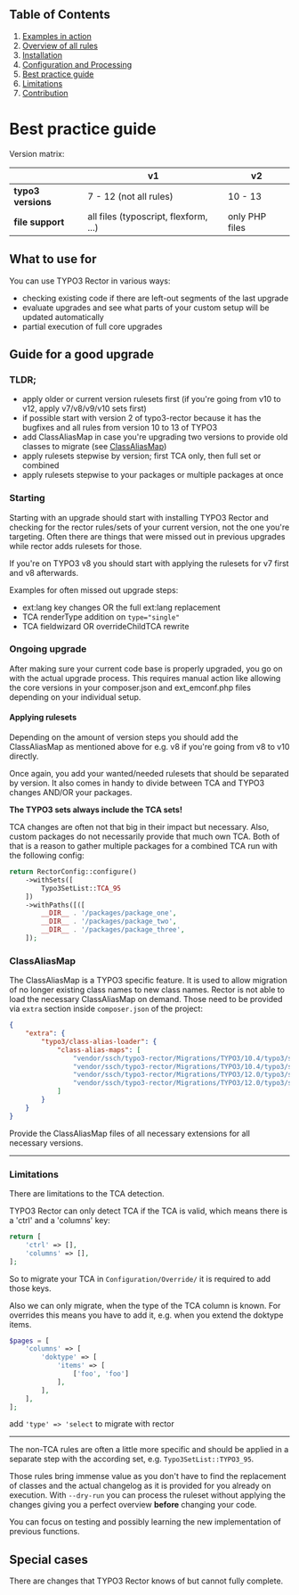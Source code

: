 ## Table of Contents
1. [Examples in action](./examples_in_action.md)
1. [Overview of all rules](./all_rectors_overview.md)
1. [Installation](./installation.md)
1. [Configuration and Processing](./configuration_and_processing.md)
1. [Best practice guide](./best_practice_guide.md)
1. [Limitations](./limitations.md)
1. [Contribution](./contribution.md)

# Best practice guide


Version matrix:

|                    | v1                                    | v2             |
|--------------------|---------------------------------------|----------------|
| **typo3 versions** | 7 - 12 (not all rules)                | 10 - 13        |
| **file support**   | all files (typoscript, flexform, ...) | only PHP files |

## What to use for

You can use TYPO3 Rector in various ways:

- checking existing code if there are left-out segments of the last upgrade
- evaluate upgrades and see what parts of your custom setup will be updated automatically
- partial execution of full core upgrades

## Guide for a good upgrade

### TLDR;

- apply older or current version rulesets first (if you're going from v10 to v12, apply v7/v8/v9/v10 sets first)
- if possible start with version 2 of typo3-rector because it has the bugfixes and all rules from version 10 to 13 of TYPO3
- add ClassAliasMap in case you're upgrading two versions to provide old classes to migrate (see [ClassAliasMap](#classaliasmap))
- apply rulesets stepwise by version; first TCA only, then full set or combined
- apply rulesets stepwise to your packages or multiple packages at once

### Starting

Starting with an upgrade should start with installing TYPO3 Rector and checking for the rector rules/sets of your current version, not the one you're targeting.
Often there are things that were missed out in previous upgrades while rector adds rulesets for those.

If you're on TYPO3 v8 you should start with applying the rulesets for v7 first and v8 afterwards.

Examples for often missed out upgrade steps:

- ext:lang key changes OR the full ext:lang replacement
- TCA renderType addition on `type="single"`
- TCA fieldwizard OR overrideChildTCA rewrite

### Ongoing upgrade

After making sure your current code base is properly upgraded, you go on with the actual upgrade process.
This requires manual action like allowing the core versions in your composer.json and ext_emconf.php files depending on your individual setup.

#### Applying rulesets

Depending on the amount of version steps you should add the ClassAliasMap as mentioned above for e.g. v8 if you're going from v8 to v10 directly.

Once again, you add your wanted/needed rulesets that should be separated by version.
It also comes in handy to divide between TCA and TYPO3 changes AND/OR your packages.

**The TYPO3 sets always include the TCA sets!**

TCA changes are often not that big in their impact but necessary. Also, custom packages do not necessarily provide that much own TCA.
Both of that is a reason to gather multiple packages for a combined TCA run with the following config:

```php
return RectorConfig::configure()
    ->withSets([
        Typo3SetList::TCA_95
    ])
    ->withPaths([([
        __DIR__ . '/packages/package_one',
        __DIR__ . '/packages/package_two',
        __DIR__ . '/packages/package_three',
    ]);
```

### ClassAliasMap

The ClassAliasMap is a TYPO3 specific feature.
It is used to allow migration of no longer existing class names to new class names.
Rector is not able to load the necessary ClassAliasMap on demand.
Those need to be provided via `extra` section inside `composer.json` of the project:

```json
{
    "extra": {
        "typo3/class-alias-loader": {
            "class-alias-maps": [
                "vendor/ssch/typo3-rector/Migrations/TYPO3/10.4/typo3/sysext/backend/Migrations/Code/ClassAliasMap.php",
                "vendor/ssch/typo3-rector/Migrations/TYPO3/10.4/typo3/sysext/core/Migrations/Code/ClassAliasMap.php",
                "vendor/ssch/typo3-rector/Migrations/TYPO3/12.0/typo3/sysext/backend/Migrations/Code/ClassAliasMap.php",
                "vendor/ssch/typo3-rector/Migrations/TYPO3/12.0/typo3/sysext/frontend/Migrations/Code/ClassAliasMap.php"
            ]
        }
    }
}
```

Provide the ClassAliasMap files of all necessary extensions for all necessary versions.

---
### Limitations
There are limitations to the TCA detection.

TYPO3 Rector can only detect TCA if the TCA is valid, which means there is a 'ctrl' and a 'columns' key:

```php
return [
    'ctrl' => [],
    'columns' => [],
];
```

So to migrate your TCA in `Configuration/Override/` it is required to add those keys.

Also we can only migrate, when the type of the TCA column is known. For overrides this means you have to add it, e.g. when you extend the doktype items.

```php
$pages = [
    'columns' => [
        'doktype' => [
            'items' => [
                ['foo', 'foo']
            ],
        ],
    ],
];
```

add `'type' => 'select` to migrate with rector

---

The non-TCA rules are often a little more specific and should be applied in a separate step with the according set, e.g. `Typo3SetList::TYPO3_95`.

Those rules bring immense value as you don't have to find the replacement of classes and the actual changelog as it is provided for you already on execution.
With `--dry-run` you can process the ruleset without applying the changes giving you a perfect overview **before** changing your code.

You can focus on testing and possibly learning the new implementation of previous functions.

## Special cases

There are changes that TYPO3 Rector knows of but cannot fully complete.
